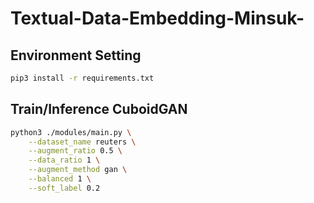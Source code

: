 # **Textual-Data-Embedding-Minsuk-**

## Environment Setting

```bash
pip3 install -r requirements.txt
```

## Train/Inference CuboidGAN

```bash
python3 ./modules/main.py \
    --dataset_name reuters \
    --augment_ratio 0.5 \
    --data_ratio 1 \
    --augment_method gan \
    --balanced 1 \
    --soft_label 0.2
```
